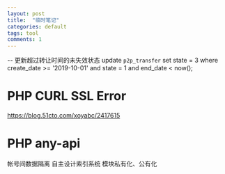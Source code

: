 ```yaml
---
layout: post
title:  "临时笔记"
categories: default
tags: tool
comments: 1
---
```



-- 更新超过转让时间的未失效状态
update `p2p_transfer` set state = 3
where create_date >= '2019-10-01'
and state = 1 and end_date < now();

# PHP CURL SSL Error
https://blog.51cto.com/xoyabc/2417615

# PHP any-api
帐号间数据隔离
自主设计索引系统
模块私有化、公有化

